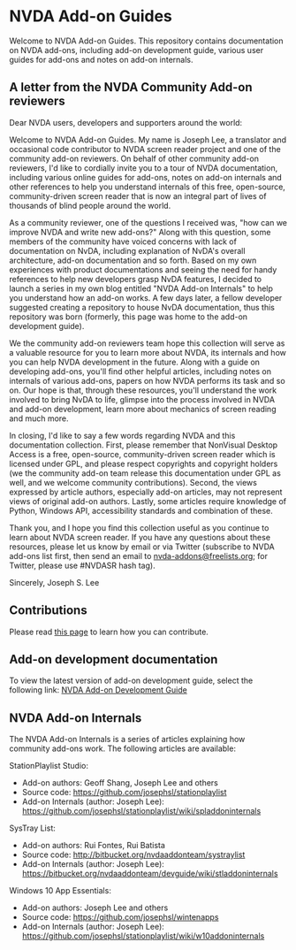 # NVDA Add-on Guides

Welcome to NVDA Add-on Guides. This repository contains documentation on NVDA add-ons, including add-on development guide, various user guides for add-ons and notes on add-on internals.

## A letter from the NVDA Community Add-on reviewers

Dear NVDA users, developers and supporters around the world:

Welcome to NVDA Add-on Guides. My name is Joseph Lee, a translator and occasional code contributor to NVDA screen reader project and one of the community add-on reviewers. On behalf of other community add-on reviewers, I'd like to cordially invite you to a tour of NVDA documentation, including various online guides for add-ons, notes on add-on internals and other references to help you understand internals of this free, open-source, community-driven screen reader that is now an integral part of lives of thousands of blind people around the world.

As a community reviewer, one of the questions I received was, "how can we improve NVDA and write new add-ons?" Along with this question, some members of the community have voiced concerns with lack of documentation on NvDA, including explanation of NvDA's overall architecture, add-on documentation and so forth. Based on my own experiences with product documentations and seeing the need for handy references to help new developers grasp NvDA features, I decided to launch a series in my own blog entitled "NVDA Add-on Internals" to help you understand how an add-on works. A few days later, a fellow developer suggested creating a repository to house NvDA documentation, thus this repository was born (formerly, this page was home to the add-on development guide).

We the community add-on reviewers team hope this collection will serve as a valuable resource for you to learn more about NVDA, its internals and how you can help NVDA development in the future. Along with a guide on developing add-ons, you'll find other helpful articles, including notes on internals of various add-ons, papers on how NVDA performs its task and so on. Our hope is that, through these resources, you'll understand the work involved to bring NvDA to life, glimpse into the process involved in NVDA and add-on development, learn more about mechanics of screen reading and much more.

In closing, I'd like to say a few words regarding NVDA and this documentation collection. First, please remember that NonVisual Desktop Access is a free, open-source, community-driven screen reader which is licensed under GPL, and please respect copyrights and copyright holders (we the community add-on team release this documentation under GPL as well, and we welcome community contributions). Second, the views expressed by article authors, especially add-on articles, may not represent views of original add-on authors. Lastly, some articles require knowledge of Python, Windows API, accessibility standards and combination of these.

Thank you, and I hope you find this collection useful as you continue to learn about NVDA screen reader. If you have any questions about these resources, please let us know by email or via Twitter (subscribe to NVDA add-ons list first, then send an email to nvda-addons@freelists.org; for Twitter, please use #NVDASR hash tag).

Sincerely,
Joseph S. Lee

## Contributions

Please read [this page][2] to learn how you can contribute.

## Add-on development documentation

To view the latest version of add-on development guide, select the following link:
[NVDA Add-on Development Guide][1]

## NVDA Add-on Internals

The NVDA Add-on Internals is a series of articles explaining how community add-ons work. The following articles are available:

StationPlaylist Studio:

* Add-on authors: Geoff Shang, Joseph Lee and others
* Source code: https://github.com/josephsl/stationplaylist
* Add-on Internals (author: Joseph Lee): https://github.com/josephsl/stationplaylist/wiki/spladdoninternals

SysTray List:

* Add-on authors: Rui Fontes, Rui Batista
* Source code: http://bitbucket.org/nvdaaddonteam/systraylist
* Add-on Internals (author: Joseph Lee): https://bitbucket.org/nvdaaddonteam/devguide/wiki/stladdoninternals

Windows 10 App Essentials:

* Add-on authors: Joseph Lee and others
* Source code: https://github.com/josephsl/wintenapps
* Add-on Internals (author: Joseph Lee): https://github.com/josephsl/stationplaylist/wiki/w10addoninternals

[1]: https://github.com/nvdaaddons/devguide/wiki/NVDA%20Add-on%20Development%20Guide

[2]: https://github.com/nvdaaddons/devguide/wiki/contributing
